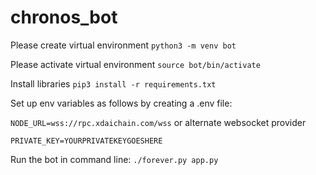 # chronos_bot

Please create virtual environment
`python3 -m venv bot`

Please activate virtual environment
`source bot/bin/activate`

Install libraries
`pip3 install -r requirements.txt`

Set up env variables as follows by creating a .env file:

`NODE_URL=wss://rpc.xdaichain.com/wss` or alternate websocket provider

`PRIVATE_KEY=YOURPRIVATEKEYGOESHERE`

Run the bot in command line:
`./forever.py app.py`
